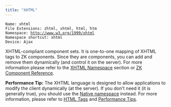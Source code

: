```yaml
---
title: "XHTML"
---
```


`Name: xhtml`  
`File Extensions: zhtml, xhtml, html, htm`  
`Namespace: `[`http://www.w3.org/1999/xhtml`](http://www.w3.org/1999/xhtml)  
`Namespace shortcut: xhtml`  
`Device: Ajax`

XHTML-compliant component sets. It is one-to-one mapping of XHTML tags
to ZK components. Since they are components, you can add and remove them
dynamically (and control it on the server). For more information please
refer to the [XHTML Namespace](/zuml_ref/xhtml) section or
[ZK Component Reference]({{site.baseurl}}/zk_component_ref/xhtml_components).

**Performance Tip:** The XHTML language is designed to allow
applications to modify the client dynamically (at the server). If you
don't need it (it is generally true), you should use the [Native namespace](/zuml_ref/native) instead.
For more information, please refer to [HTML Tags]({{site.baseurl}}/zk_dev_ref/ui_patterns/html_tags) and
[Performance Tips]({{site.baseurl}}/zk_dev_ref/performance_tips/use_native_namespace_instead_of_xhtml_namespace).


